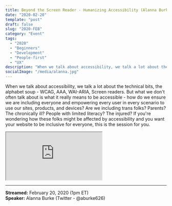 ```yaml
---
title: Beyond the Screen Reader - Humanizing Accessibility (Alanna Burke)
date: "2020-02-20"
template: "post"
draft: false
slug: "2020-FEB"
category: "Event"
tags:
  - "2020"
  - "Beginners"
  - "Development"
  - "People-first"
  - "UX"
description: "When we talk about accessibility, we talk a lot about the technical bits, the alphabet soup - WCAG, AAA, WAI-ARIA, Screen readers. But what we don't often talk about is what it really means to be accessible - how do we ensure we are including everyone and empowering every user in every scenario to use our sites, products, and devices? Are we including trans folks? Parents? The chronically ill? People with limited literacy? The injured? If you're wondering how these folks might be affected by accessibility and you want your website to be inclusive for everyone, this is the session for you."
socialImage: "/media/alanna.jpg"
---
```

When we talk about accessibility, we talk a lot about the technical bits, the alphabet soup - WCAG, AAA, WAI-ARIA, Screen readers. But what we don't often talk about is what it really means to be accessible - how do we ensure we are including everyone and empowering every user in every scenario to use our sites, products, and devices? Are we including trans folks? Parents? The chronically ill? People with limited literacy? The injured? If you're wondering how these folks might be affected by accessibility and you want your website to be inclusive for everyone, this is the session for you.

<iframe title="Beyond the Screen Reader - Humanizing Accessibility by Alanna Burke" src="https://www.youtube.com/embed/Z8RPO13N214" allow="accelerometer; autoplay; encrypted-media; gyroscope; picture-in-picture" allowfullscreen></iframe>

-----
<b>Streamed:</b> February 20, 2020 (1pm ET)<br>
<b>Speaker:</b> Alanna Burke (Twitter - @aburke626)<br>